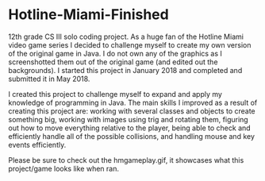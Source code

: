 # Hotline-Miami-Finished
12th grade CS III solo coding project.
As a huge fan of the Hotline Miami video game series I decided to challenge myself to create my own version of the original game in Java.
I do not own any of the graphics as I screenshotted them out of the original game (and edited out the backgrounds).
I started this project in January 2018 and completed and submitted it in May 2018.

I created this project to challenge myself to expand and apply my knowledge of programming in Java. The main skills I improved as a result of creating this project are: working with several classes and objects to create something big, working with images using trig and rotating them, figuring out how to move everything relative to the player, being able to check and efficiently handle all of the possible collisions, and handling mouse and key events efficiently.

Please be sure to check out the hmgameplay.gif, it showcases what this project/game looks like when ran.
